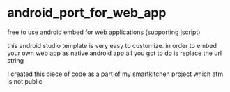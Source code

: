 # android_port_for_web_app
free to use android embed for web applications (supporting jscript)

this android studio template is very easy to customize. 
in order to embed your own web app as native android app all you got to do is replace the url string

I created this piece of code as a part of my smartkitchen project which atm is not public 
